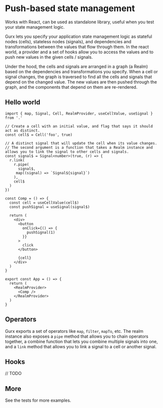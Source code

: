 # Push-based state management 

Works with React, can be used as standalone library, useful when you test your state management logic.

Gurx lets you specify your application state management logic as stateful nodes (cells), stateless nodes (signals), and dependencies and transformations between the values that flow through them. In the react world, a provider and a set of hooks allow you to access the values and to push new values in the given cells / signals.

Under the hood, the cells and signals are arranged in a graph (a Realm) based on the dependencies and transformations you specify. When a cell or signal changes, the graph is traversed to find all the cells and signals that depend on the changed value. The new values are then pushed through the graph, and the components that depend on them are re-rendered.

## Hello world

```tsx
import { map, Signal, Cell, RealmProvider, useCellValue, useSignal } from '.'

// Create a cell with an initial value, and flag that says it should act as distinct. 
const cell$ = Cell('foo', true)

// A distinct signal that will update the cell when its value changes. 
// The second argument is a function that takes a Realm instance and allows you to link the signal to other cells and signals. 
const signal$ = Signal<number>(true, (r) => {
  r.link(
    r.pipe(
      signal$,
     map((signal) => `Signal${signal}`)
    ),
    cell$
  )
})

const Comp = () => {
  const cell = useCellValue(cell$)
  const pushSignal = useSignal(signal$)

  return (
    <div>
      <button
        onClick={() => {
          pushSignal(1)
        }}
      >
        click
      </button>

      {cell}
    </div>
  )
}

export const App = () => {
  return (
    <RealmProvider>
      <Comp />
    </RealmProvider>
  )
}
```

## Operators 

Gurx exports a set of operators like `map`, `filter`, `mapTo`, etc. The realm instance also exposes a `pipe` method that allows you to chain operators together, a combine function that lets you combine multiple signals into one, and a `link` method that allows you to link a signal to a cell or another signal.

## Hooks 

// TODO

## More
See the tests for more examples. 
